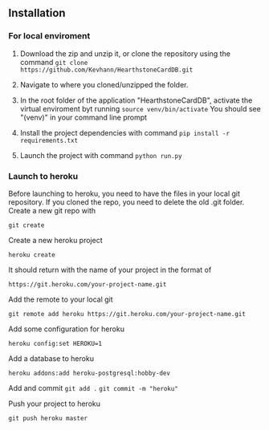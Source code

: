 ## Installation

### For local enviroment

1. Download the zip and unzip it, or clone the repository using the command
   `git clone https://github.com/Kevhann/HearthstoneCardDB.git`

2. Navigate to where you cloned/unzipped the folder.
3. In the root folder of the application "HearthstoneCardDB", activate the virtual enviroment byt running `source venv/bin/activate` You should see "(venv)" in your command line prompt
4. Install the project dependencies with command `pip install -r requirements.txt`
5. Launch the project with command `python run.py`

### Launch to heroku

Before launching to heroku, you need to have the files in your local git repository. If you cloned the repo, you need to delete the old .git folder. Create a new git repo with

```git create```

Create a new heroku project

```heroku create```

It should return with the name of your project in the format of 

```https://git.heroku.com/your-project-name.git```

Add the remote to your local git

```git remote add heroku https://git.heroku.com/your-project-name.git```

Add some configuration for heroku

```heroku config:set HEROKU=1```

Add a database to heroku

```heroku addons:add heroku-postgresql:hobby-dev```

Add and commit
```git add .```
```git commit -m "heroku"```

Push your project to heroku

```git push heroku master```
